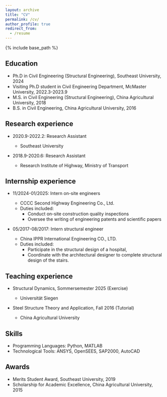 ```yaml
---
layout: archive
title: "CV"
permalink: /cv/
author_profile: true
redirect_from:
  - /resume
---
```


{% include base_path %}

Education
------
* Ph.D in Civil Engineering (Structural Engineering), Southeast University, 2024
* Visiting Ph.D student in Civil Engineering Department, McMaster University, 2022.3-2023.9
* M.S. in Civil Engineering (Structural Engineering), China Agricultural University, 2018
* B.S. in Civil Engineering, China Agricultural University, 2016

Research experience
------
* 2020.9-2022.2: Research Assistant
  * Southeast University 

* 2018.9-2020.6: Research Assistant
  * Research Institute of Highway, Ministry of Transport 

Internship experience
------
* 11/2024-01/2025: Intern on-site engineers
  * CCCC Second Highway Engineering Co., Ltd. 
  * Duties included:
    * Conduct on-site construction quality inspections
    * Oversee the writing of engineering patents and scientific papers

* 05/2017-08/2017: Intern structural engineer
  * China IPPR International Engineering CO., LTD. 
  * Duties included:
    * Participate in the structural design of a hospital, 
    * Coordinate with the architectural designer to complete structural design of the stairs.

Teaching experience
------
* Structural Dynamics, Sommersemester 2025 (Exercise)
  * Universität Siegen

* Steel Structure Theory and Application, Fall 2016 (Tutorial)
  * China Agricultural University

Skills
------
* Programming Languages: Python, MATLAB 
* Technological Tools: ANSYS, OpenSEES, SAP2000, AutoCAD  

Awards
------
* Merits Student Award, Southeast University, 2019
* Scholarship for Academic Excellence, China Agricultural University, 2015
